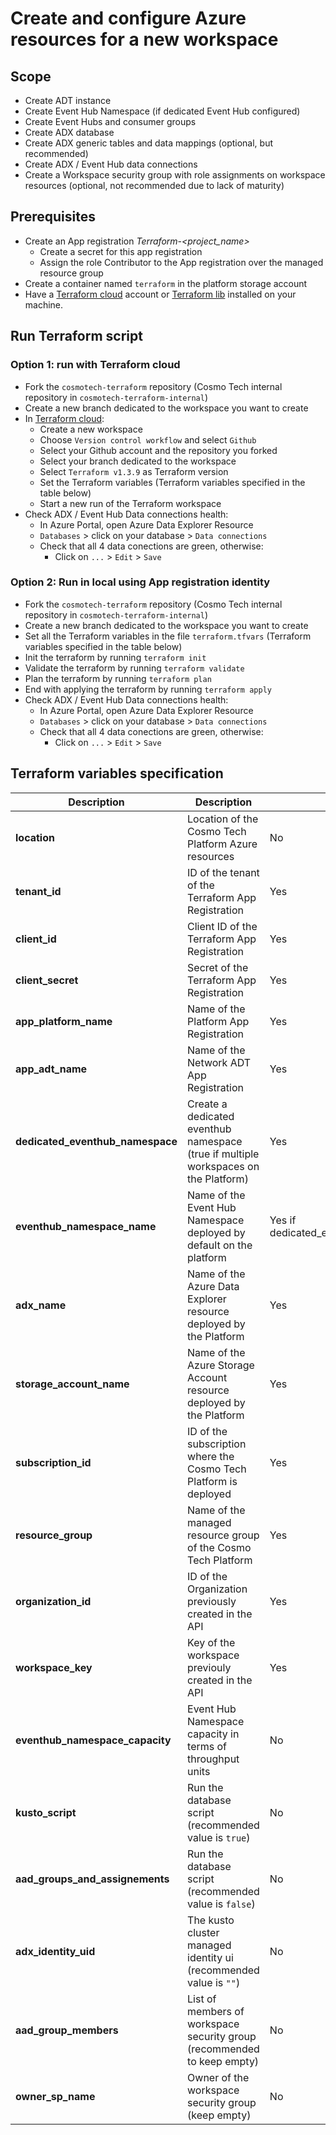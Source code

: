 # Create and configure Azure resources for a new workspace

## Scope
* Create ADT instance
* Create Event Hub Namespace (if dedicated Event Hub configured)
* Create Event Hubs and consumer groups
* Create ADX database
* Create ADX generic tables and data mappings (optional, but recommended)
* Create ADX / Event Hub data connections
* Create a Workspace security group with role assignments on workspace resources (optional, not recommended due to lack of maturity)

## Prerequisites
* Create an App registration *Terraform-<project_name>* 
  * Create a secret for this app registration
  * Assign the role Contributor to the App registration over the managed resource group
* Create a container named `terraform` in the platform storage account
* Have a [Terraform cloud](https://app.terraform.io) account or [Terraform lib](https://developer.hashicorp.com/terraform/cli/install/apt) installed on your machine.

## Run Terraform script
### Option 1: run with Terraform cloud
* Fork the `cosmotech-terraform` repository (Cosmo Tech internal repository in `cosmotech-terraform-internal`)
* Create a new branch dedicated to the workspace you want to create
* In [Terraform cloud](https://app.terraform.io):
  * Create a new workspace
  * Choose `Version control workflow` and select `Github`
  * Select your Github account and the repository you forked
  * Select your branch dedicated to the workspace
  * Select `Terraform v1.3.9` as Terraform version
  * Set the Terraform variables (Terraform variables specified in the table below)
  * Start a new run of the Terraform workspace
* Check ADX / Event Hub Data connections health:
  * In Azure Portal, open Azure Data Explorer Resource
  * `Databases` > click on your database > `Data connections`
  * Check that all 4 data conections are green, otherwise:
    * Click on `...` > `Edit` > `Save`

### Option 2: Run in local using App registration identity
* Fork the `cosmotech-terraform` repository (Cosmo Tech internal repository in `cosmotech-terraform-internal`)
* Create a new branch dedicated to the workspace you want to create
* Set all the Terraform variables in the file `terraform.tfvars` (Terraform variables specified in the table below)
* Init the terraform by running `terraform init`
* Validate the terraform by running `terraform validate`
* Plan the terraform by running `terraform plan`
* End with applying the terraform by running `terraform apply`
* Check ADX / Event Hub Data connections health:
  * In Azure Portal, open Azure Data Explorer Resource
  * `Databases` > click on your database > `Data connections`
  * Check that all 4 data conections are green, otherwise:
    * Click on `...` > `Edit` > `Save`

## Terraform variables specification

| Description                      | Description                                                        | Mandatory             | Type         | Default             | Example                               |
| -------------------------------- | ------------------------------------------------------------------ | --------------------- | ------------ | ------------------- | ------------------------------------- |
| **location**                     | Location of the Cosmo Tech Platform Azure resources                | No                    | String       | West Europe         | West Europe                           |
| **tenant_id**                    | ID of the tenant of the Terraform App Registration                 | Yes                   | String       |                     | e413b834-8be8-4822-a370-be619545cb49  |
| **client_id**                    | Client ID of the Terraform App Registration                        | Yes                   | String       |                     | abcdefgh-1234-5678-abcd-123456789ABC  |
| **client_secret**                | Secret of the Terraform App Registration                           | Yes                   | String       |                     | XXXXXXXxxxxxYYYYYYyyyyyyyZZZZZZzzzzz  |
| **app_platform_name**            | Name of the Platform App Registration                              | Yes                   | String       |                     | Cosmo Tech Platform for Project       |
| **app_adt_name**                 | Name of the Network ADT App Registration                           | Yes                   | String       |                     | Cosmo Tech Network ADT for Project    |
| **dedicated_eventhub_namespace** | Create a dedicated eventhub namespace (true if multiple workspaces on the Platform)| Yes   | String       | true                | false                                 |
| **eventhub_namespace_name**      | Name of the Event Hub Namespace deployed by default on the platform| Yes if dedicated_eventhub_namespace=false | String       | | evnamespacexxxxx                      |
| **adx_name**                     | Name of the Azure Data Explorer resource deployed by the Platform  | Yes                   | String       |                     | kustoxxxxxxx                          |
| **storage_account_name**         | Name of the Azure Storage Account resource deployed by the Platform| Yes                   | String       |                     | storagexxxxxxx                        |
| **subscription_id**              | ID of the subscription where the Cosmo Tech Platform is deployed   | Yes                   | String       |                     | abcdefgh-1234-5678-abcd-123456789ABC  |
| **resource_group**               | Name of the managed resource group of the Cosmo Tech Platform      | Yes                   | String       |                     | mrg-cosmotechsdtplatform-20230101     |
| **organization_id**              | ID of the Organization previously created in the API               | Yes                   | String       |                     | o-xxxxxxxxxx                          |
| **workspace_key**                | Key of the workspace previouly created in the API                  | Yes                   | String       |                     | supplychainworkspace                  |
| **eventhub_namespace_capacity**  | Event Hub Namespace capacity in terms of throughput units          | No                    | Integer      | 2                   | 2                                     |
| **kusto_script**                 | Run the database script (recommended value is `true`)              | No                    | String       | true                | true                                  |
| **aad_groups_and_assignements**  | Run the database script (recommended value is `false`)             | No                    | String       | false                | false                                 |
| **adx_identity_uid**             | The kusto cluster managed identity ui (recommended value is `""`)  | No                    | String       |                     |                                       |
| **aad_group_members**            | List of members of workspace security group (recommended to keep empty) | No               | list(String) | []                  |                                       |
| **owner_sp_name**                | Owner of the workspace security group (keep empty)                 | No                    | String       |                     |                                       |

